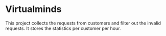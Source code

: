 # Virtualminds
This project collects the requests from customers and filter out the invalid requests. It stores the statistics per customer per hour. 
